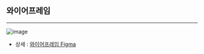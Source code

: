
## 와이어프레임
-------------

![image](https://github.com/jaewonwi/ssafy_enjoytrip_team9/assets/80496853/b9b6654b-e895-43cb-a214-94cbd02d5210)


- 상세 : [와이어프레임 Figma](https://www.figma.com/file/QLgBsRePhWWs47Gc2Mlznz/SSAFY10-%3CE204%3E?type=design&node-id=0%3A1&mode=design&t=YrSoizcz5QtvxuB3-1)

